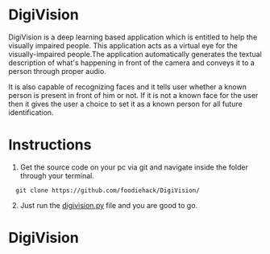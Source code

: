 # DigiVision

DigiVision is a deep learning based application which is entitled to help the visually impaired people. This application acts as a virtual eye for the visually-impaired people.The application automatically generates the textual description of what's happening in front of the camera and conveys it to a person through proper audio. 

It is also capable of recognizing faces and it tells user whether a known person is present in front of him or not. If it is not a known face for the user then it gives the user a choice to set it as a known person for all future identification.

# Instructions

1. Get the source code on your pc via git and navigate inside the folder through your terminal.

```
  git clone https://github.com/foodiehack/DigiVision/
```
2. Just run the [digivision.py](https://github.com/foodiehack/DigiVision/blob/master/digivision.py) file and you are good to go.
# DigiVision
